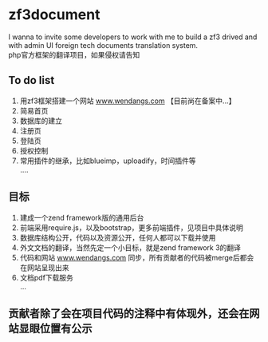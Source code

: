 # zf3document
I wanna to invite some developers to work with me to build a zf3 drived and with admin UI foreign tech documents translation system.   
php官方框架的翻译项目，如果侵权请告知

## To do list ##
1. 用zf3框架搭建一个网站 www.wendangs.com 【目前尚在备案中...】   
2. 简易首页
3. 数据库的建立
4. 注册页  
5. 登陆页
6. 授权控制   
7. 常用插件的继承，比如blueimp，uploadify，时间插件等   
....   

## 目标 ##
1. 建成一个zend framework版的通用后台    
2. 前端采用require.js，以及bootstrap，更多前端插件，见项目中具体说明   
3. 数据库结构公开，代码以及资源公开，任何人都可以下载并使用   
4. 外文文档的翻译，当然先定一个小目标，就是zend framework 3的翻译   
5. 代码和网站 www.wendangs.com 同步，所有贡献者的代码被merge后都会在网站呈现出来   
6. 文档pdf下载服务   
...   

## 贡献者除了会在项目代码的注释中有体现外，还会在网站显眼位置有公示 ##